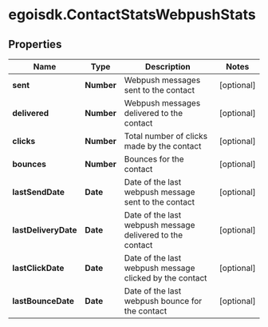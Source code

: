 # egoisdk.ContactStatsWebpushStats

## Properties

Name | Type | Description | Notes
------------ | ------------- | ------------- | -------------
**sent** | **Number** | Webpush messages sent to the contact | [optional] 
**delivered** | **Number** | Webpush messages delivered to the contact | [optional] 
**clicks** | **Number** | Total number of clicks made by the contact | [optional] 
**bounces** | **Number** | Bounces for the contact | [optional] 
**lastSendDate** | **Date** | Date of the last webpush message sent to the contact | [optional] 
**lastDeliveryDate** | **Date** | Date of the last webpush message delivered to the contact | [optional] 
**lastClickDate** | **Date** | Date of the last webpush message clicked by the contact | [optional] 
**lastBounceDate** | **Date** | Date of the last webpush bounce for the contact | [optional] 


